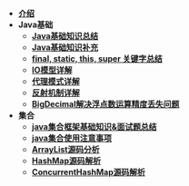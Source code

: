 - [**介绍**](README.md)
- **Java基础**
  - [**Java基础知识总结**](java/basis/java基础知识总结.md)
  - [**Java基础知识补充**](java/basis/why-there-only-value-passing-in-java.md)
  - [**final, static, this, super 关键字总结**](java/basis/java-keyword-summary.md)
  - [**IO模型详解**](java/basis/io模型详解.md)
  - [**代理模式详解**](java/basis/代理模式详解.md)
  - [**反射机制详解**](java/basis/反射机制详解.md)
  - [**BigDecimal解决浮点数运算精度丢失问题**](java/basis/bigdecimal.md)
- **集合**
  - [**java集合框架基础知识&面试题总结**](java/collection/java集合框架基础知识&面试题总结.md)
  - [**java集合使用注意事项**](java/collection/java集合使用注意事项.md)
  - [**ArrayList源码分析**](java/collection/arraylist-source-code.md)
  - [**HashMap源码解析**](java/collection/hashmap-source-code.md)
  - [**ConcurrentHashMap源码解析**](java/collection/concurrent-hash-map-source-code.md)

